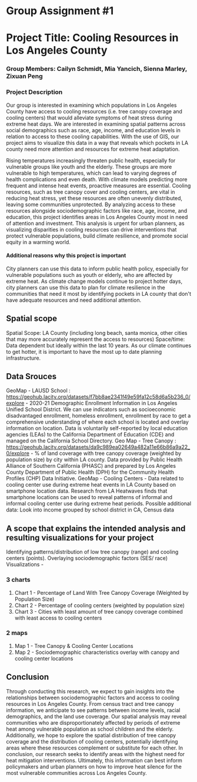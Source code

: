 # Group Assignment #1
# Project Title: Cooling Resources in Los Angeles County  
### Group Members: Cailyn Schmidt, Mia Yancich, Sienna Marley, Zixuan Peng
### Project Description 
Our group is interested in examining which populations in Los Angeles County have access to cooling resources (i.e. tree canopy coverage and cooling centers) that would alleviate symptoms of heat stress during extreme heat days. We are interested in examining spatial patterns across social demographics such as race, age, income, and education levels in relation to access to these cooling capabilities. With the use of GIS, our project aims to visualize this data in a way that reveals which pockets in LA county need more attention and resources for extreme heat adaptation.

Rising temperatures increasingly threaten public health, especially for vulnerable groups like youth and the elderly. These groups are more vulnerable to high temperatures, which can lead to varying degrees of health complications and even death. With climate models predicting more frequent and intense heat events, proactive measures are essential. Cooling resources, such as tree canopy cover and cooling centers, are vital in reducing heat stress, yet these resources are often unevenly distributed, leaving some communities unprotected. By analyzing access to these resources alongside sociodemographic factors like race, age, income, and education, this project identifies areas in Los Angeles County most in need of attention and investment. This analysis is urgent for urban planners, as visualizing disparities in cooling resources can drive interventions that protect vulnerable populations, build climate resilience, and promote social equity in a warming world.
#### Additional reasons why this project is important
City planners can use this data to inform public health policy, especially for vulnerable populations such as youth or elderly, who are affected by extreme heat. As climate change models continue to project hotter days, city planners can use this data to plan for climate resilience in the communities that need it most by identifying pockets in LA county that don't have adequate resources and need additional attention.  

## Spatial scope
Spatial Scope: LA County (including long beach, santa monica, other cities that may more accurately represent the access to resources)
Space/time: Data dependent but ideally within the last 10 years. As our climate continues to get hotter, it is important to have the most up to date planning infrastructure.

## Data Srouces 
GeoMap -  LAUSD School : https://geohub.lacity.org/datasets/f7bb8ae2341f49e59fa12c58d6a5b236_0/explore  - 2020-21 Demographic Enrollment Information in Los Angeles Unified School District. We can use indicators such as socioeconomic disadvantaged enrollment, homeless enrollment, enrollment by race to get a comprehensive understanding of where each school is located and overlay information on location.  Data is voluntarily self-reported by local education agencies (LEAs) to the California Department of Education (CDE) and managed on the California School Directory. 
Geo Map - Tree Canopy : https://geohub.lacity.org/datasets/da9c989ea02649a482a11e66b86a9a22_0/explore - % of land coverage with tree canopy coverage (weighted by population size) by city within LA county. Data provided by Public Health Alliance of Southern California (PHASC) and prepared by Los Angeles County Department of Public Health (DPH) for the Community Health Profiles (CHP) Data Initiative.
GeoMap - Cooling Centers  - Data related to cooling center use during extreme heat events in LA County based on smartphone location data. Research from LA Heatwaves finds that smartphone locations can be used to reveal patterns of informal and informal cooling center use during extreme heat periods.
Possible additional data: Look into income grouped by school district in CA, Census data

## A scope that explains the intended analysis and resulting visualizations for your project
Identifying patterns/distribution of low tree canopy (range) and cooling centers (points). Overlaying sociodemographic factors (SES/ race) 
Visualizations -  
### 3 charts 
  1. Chart 1 - Percentage of Land With Tree Canopy Coverage (Weighted by Population Size) 
  2. Chart 2 - Percentage of cooling centers (weighted by population size)
  3. Chart 3 - Cities with least amount of tree canopy coverage combined with least access to cooling centers

### 2 maps 
  1. Map 1 - Tree Canopy & Cooling Center Locations 
  2. Map 2 - Sociodemographic characteristics overlay with canopy and cooling center locations 

## Conclusion
Through conducting this research, we expect to gain insights into the relationships between sociodemographic factors and access to cooling resources in Los Angeles County. From census tract and tree canopy information, we anticipate to see patterns between income levels, racial demographics, and the land use coverage. Our spatial analysis may reveal communities who are disproportionately affected by periods of extreme heat among vulnerable population as school children and the elderly. Additionally, we hope to explore the spatial distribution of tree canopy coverage and the distribution of cooling centers, potentially identifying areas where these resources complement or substitute for each other. In conclusion, our research seeks to identify areas with the highest need for heat mitigation interventions. Ultimately, this information can best inform policymakers and urban planners on how to improve heat silence for the most vulnerable communities across Los Angeles County. 
